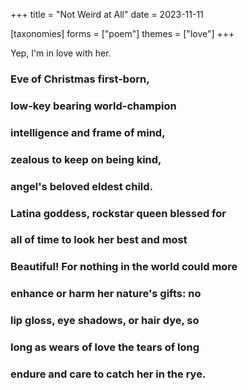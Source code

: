 +++
title = "Not Weird at All"
date = 2023-11-11

[taxonomies]
forms = ["poem"]
themes = ["love"]
+++

Yep, I'm in love with her.

<!-- more -->

### **E**ve of Christmas first-born,

### **l**ow-key bearing world-champion

### **i**ntelligence and frame of mind,

### **z**ealous to keep on being kind,

### **a**ngel's beloved eldest child.

### **L**atina goddess, rockstar queen blessed for

### **a**ll of time to look her best and most

### **B**eautiful! For nothing in the world could more

### **e**nhance or harm her nature's gifts: no

### **l**ip gloss, eye shadows, or hair dye, so

### **l**ong as wears of love the tears of long

### **e**ndure and care to catch her in the rye.
